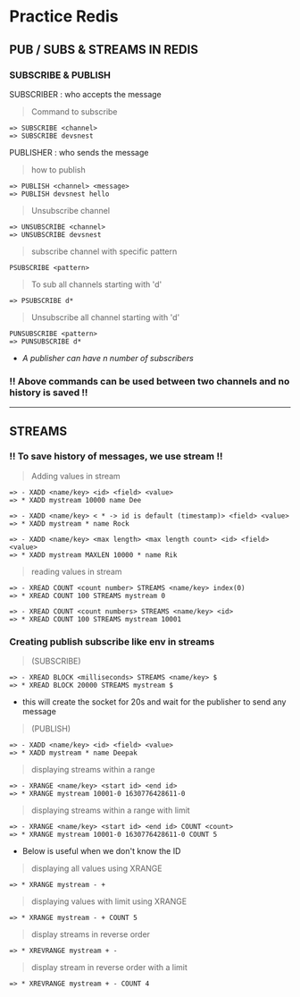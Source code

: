 # Practice Redis

## PUB / SUBS & STREAMS IN REDIS

### SUBSCRIBE & PUBLISH

SUBSCRIBER : who accepts the message

> Command to subscribe

```redis
=> SUBSCRIBE <channel>
=> SUBSCRIBE devsnest
```

PUBLISHER : who sends the message

> how to publish

```redis
=> PUBLISH <channel> <message>
=> PUBLISH devsnest hello
```

> Unsubscribe channel

```redis
=> UNSUBSCRIBE <channel>
=> UNSUBSCRIBE devsnest
```

> subscribe channel with specific pattern

```redis
PSUBSCRIBE <pattern>
```

> To sub all channels starting with 'd'

```redis
=> PSUBSCRIBE d*
```

> Unsubscribe all channel starting with 'd'

```
PUNSUBSCRIBE <pattern>
=> PUNSUBSCRIBE d*
```

- <i> A publisher can have n number of subscribers </i>

### !! Above commands can be used between two channels and no history is saved !!

<hr>

## STREAMS

### !! To save history of messages, we use stream !!

> Adding values in stream

```redis
=> - XADD <name/key> <id> <field> <value>
=> * XADD mystream 10000 name Dee
```

```redis
=> - XADD <name/key> < * -> id is default (timestamp)> <field> <value>
=> * XADD mystream * name Rock
```

```redis
=> - XADD <name/key> <max length> <max length count> <id> <field> <value>
=> * XADD mystream MAXLEN 10000 * name Rik
```

> reading values in stream

```redis
=> - XREAD COUNT <count number> STREAMS <name/key> index(0)
=> * XREAD COUNT 100 STREAMS mystream 0
```

```redis
=> - XREAD COUNT <count numbers> STREAMS <name/key> <id>
=> * XREAD COUNT 100 STREAMS mystream 10001
```

### Creating publish subscribe like env in streams

> (SUBSCRIBE)

```redis
=> - XREAD BLOCK <milliseconds> STREAMS <name/key> $
=> * XREAD BLOCK 20000 STREAMS mystream $
```

- this will create the socket for 20s and wait for the publisher to send any message

> (PUBLISH)

```redis
=> - XADD <name/key> <id> <field> <value>
=> * XADD mystream * name Deepak
```

> displaying streams within a range

```redis
=> - XRANGE <name/key> <start id> <end id>
=> * XRANGE mystream 10001-0 1630776428611-0
```

> displaying streams within a range with limit

```redis
=> - XRANGE <name/key> <start id> <end id> COUNT <count>
=> * XRANGE mystream 10001-0 1630776428611-0 COUNT 5
```

- Below is useful when we don't know the ID

> displaying all values using XRANGE

```redis
=> * XRANGE mystream - +
```

> displaying values with limit using XRANGE

```redis
=> * XRANGE mystream - + COUNT 5
```

> display streams in reverse order

```redis
=> * XREVRANGE mystream + -
```

> display stream in reverse order with a limit

```redis
=> * XREVRANGE mystream + - COUNT 4
```
